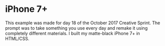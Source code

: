 # iPhone 7+

This example was made for day 18 of the October 2017 Creative Sprint. The prompt was to take something you use every day and remake it using completely different materials. I built my matte-black iPhone 7+ in HTML/CSS.